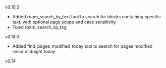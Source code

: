 v0.16.0

- Added roam_search_by_text tool to search for blocks containing specific text, with optional page scope and case sensitivity
- Fixed roam_search_by_tag

v0.15.0

- Added find_pages_modified_today tool to search for pages modified since midnight today

v0.14
